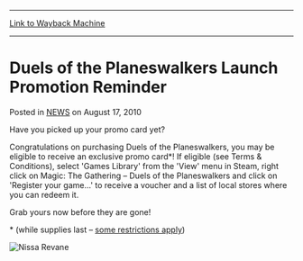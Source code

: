 
---
[Link to Wayback Machine](https://web.archive.org/web/20220706100849/https://magic.wizards.com/en/articles/archive/duels-planeswalkers-launch-promotion-reminder-2014-02-13)

[_metadata_:description]:- "Have you picked up your promo card yet? Congratulations on purchasing Duels of the Planeswalkers, you may be eligible to receive an exclusive promo card*! If eligible (see Terms & Conditions), select 'Games Library' from the 'View' menu in Steam, right click on Magic: The Gathering – Duels of the Planeswalkers and click on 'Register your game...' to receive a voucher and a"
[_metadata_:generator]:- "Drupal 7 (http://drupal.org)"
[_metadata_:node]:- "154466"
[_metadata_:path_date]:- "2014-02-13"
[_metadata_:publish_date]:- "2010-08-17"
[_metadata_:source]:- "div-main-content"
[_metadata_:title]:- "Duels of the Planeswalkers Launch Promotion Reminder"
[_metadata_:wayback_capture_timestamp]:- "2022-07-06 10:08:49"
[_metadata_:wayback_raw_url]:- "https://web.archive.org/web/20220706100849id_/https://magic.wizards.com/en/articles/archive/duels-planeswalkers-launch-promotion-reminder-2014-02-13"
[_metadata_:wayback_url]:- "https://magic.wizards.com/en/articles/archive/duels-planeswalkers-launch-promotion-reminder-2014-02-13"
---


Duels of the Planeswalkers Launch Promotion Reminder
====================================================



 Posted in [NEWS](/en/articles)
 on August 17, 2010 










Have you picked up your promo card yet?


Congratulations on purchasing Duels of the Planeswalkers, you may be eligible to receive an exclusive promo card\*! If eligible (see Terms & Conditions), select 'Games Library' from the 'View' menu in Steam, right click on Magic: The Gathering – Duels of the Planeswalkers and click on 'Register your game...' to receive a voucher and a list of local stores where you can redeem it.


Grab yours now before they are gone!


\* (while supplies last – [some restrictions apply](http://archive.wizards.com/magic/digital/duelsoftheplaneswalkers.aspx?x=mtg/digital/dotp/terms))


![Nissa Revane](https://media.wizards.com/legacy/mtg/images/daily/arcana/473_nissapromo.jpg "Nissa Revane")





